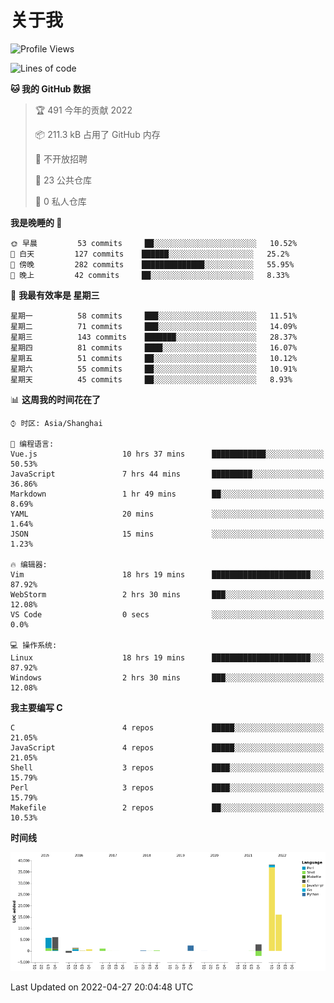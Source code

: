 # 关于我

<!--START_SECTION:waka-->
![Profile Views](http://img.shields.io/badge/%E4%B8%AA%E4%BA%BA%E5%B0%81%E9%9D%A2%E8%A7%82%E7%9C%8B%E6%AC%A1%E6%95%B0-3-blue)

![Lines of code](https://img.shields.io/badge/%E4%BB%8E%E3%80%8C%E4%BD%A0%E5%A5%BD%E4%B8%96%E7%95%8C%E3%80%8D%E6%88%91%E5%B7%B2%E7%BB%8F%E5%86%99%E4%BA%86-72%20Thousand%20%E8%A1%8C%E4%BB%A3%E7%A0%81-blue)

**🐱 我的 GitHub 数据** 

> 🏆 491 今年的贡献 2022
 > 
> 📦 211.3 kB 占用了 GitHub 内存 
 > 
> 🚫 不开放招聘
 > 
> 📜 23 公共仓库 
 > 
> 🔑 0 私人仓库  
 > 
**我是晚睡的 🦉** 

```text
🌞 早晨         53 commits     ██░░░░░░░░░░░░░░░░░░░░░░░   10.52% 
🌆 白天         127 commits    ██████░░░░░░░░░░░░░░░░░░░   25.2% 
🌃 傍晚         282 commits    ██████████████░░░░░░░░░░░   55.95% 
🌙 晚上         42 commits     ██░░░░░░░░░░░░░░░░░░░░░░░   8.33%

```
📅 **我最有效率是 星期三** 

```text
星期一          58 commits     ███░░░░░░░░░░░░░░░░░░░░░░   11.51% 
星期二          71 commits     ███░░░░░░░░░░░░░░░░░░░░░░   14.09% 
星期三          143 commits    ███████░░░░░░░░░░░░░░░░░░   28.37% 
星期四          81 commits     ████░░░░░░░░░░░░░░░░░░░░░   16.07% 
星期五          51 commits     ██░░░░░░░░░░░░░░░░░░░░░░░   10.12% 
星期六          55 commits     ██░░░░░░░░░░░░░░░░░░░░░░░   10.91% 
星期天          45 commits     ██░░░░░░░░░░░░░░░░░░░░░░░   8.93%

```


📊 **这周我的时间花在了** 

```text
⌚︎ 时区: Asia/Shanghai

💬 编程语言: 
Vue.js                   10 hrs 37 mins      ████████████░░░░░░░░░░░░░   50.53% 
JavaScript               7 hrs 44 mins       █████████░░░░░░░░░░░░░░░░   36.86% 
Markdown                 1 hr 49 mins        ██░░░░░░░░░░░░░░░░░░░░░░░   8.69% 
YAML                     20 mins             ░░░░░░░░░░░░░░░░░░░░░░░░░   1.64% 
JSON                     15 mins             ░░░░░░░░░░░░░░░░░░░░░░░░░   1.23%

🔥 编辑器: 
Vim                      18 hrs 19 mins      ██████████████████████░░░   87.92% 
WebStorm                 2 hrs 30 mins       ███░░░░░░░░░░░░░░░░░░░░░░   12.08% 
VS Code                  0 secs              ░░░░░░░░░░░░░░░░░░░░░░░░░   0.0%

💻 操作系统: 
Linux                    18 hrs 19 mins      ██████████████████████░░░   87.92% 
Windows                  2 hrs 30 mins       ███░░░░░░░░░░░░░░░░░░░░░░   12.08%

```

**我主要编写 C** 

```text
C                        4 repos             █████░░░░░░░░░░░░░░░░░░░░   21.05% 
JavaScript               4 repos             █████░░░░░░░░░░░░░░░░░░░░   21.05% 
Shell                    3 repos             ████░░░░░░░░░░░░░░░░░░░░░   15.79% 
Perl                     3 repos             ████░░░░░░░░░░░░░░░░░░░░░   15.79% 
Makefile                 2 repos             ██░░░░░░░░░░░░░░░░░░░░░░░   10.53%

```


**时间线**

![Chart not found](https://raw.githubusercontent.com/Arondight/Arondight/master/charts/bar_graph.png) 


 Last Updated on 2022-04-27 20:04:48 UTC
<!--END_SECTION:waka-->
